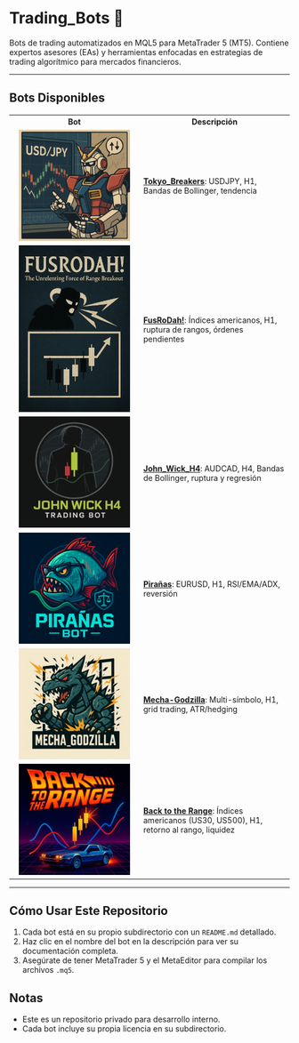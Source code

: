 # Trading_Bots 🤖

Bots de trading automatizados en MQL5 para MetaTrader 5 (MT5). Contiene expertos asesores (EAs) y herramientas enfocadas en estrategias de trading algorítmico para mercados financieros.

---

## Bots Disponibles

<table style="table-layout:fixed; width:100%;">
  <tr>
    <th style="text-align:center; width:220px; min-width:220px; max-width:220px;">Bot</th>
    <th style="text-align:center;">Descripción</th>
  </tr>
  <tr>
    <td style="text-align:center"><img src="Tokyo_Breakers/images/Tokyo_Breakers_logo.png" style="width:200px; min-width:200px; max-width:200px;"/></td>
    <td style="text-align:left"><a href="Tokyo_Breakers/README.md"><b>Tokyo_Breakers</b></a>: USDJPY, H1, Bandas de Bollinger, tendencia</td>
  </tr>
  <tr>
    <td style="text-align:center"><img src="FusRoDah!/images/FusRoDah!_logo.png" style="width:200px; min-width:200px; max-width:200px;"/></td>
    <td style="text-align:left"><a href="FusRoDah!/README.md"><b>FusRoDah!</b></a>: Índices americanos, H1, ruptura de rangos, órdenes pendientes</td>
  </tr>
  <tr>
    <td style="text-align:center"><img src="John_Wick_H4/images/John_Wick_H4_logo.png" style="width:200px; min-width:200px; max-width:200px;"/></td>
    <td style="text-align:left"><a href="John_Wick_H4/README.md"><b>John_Wick_H4</b></a>: AUDCAD, H4, Bandas de Bollinger, ruptura y regresión</td>
  </tr>
  <tr>
    <td style="text-align:center"><img src="Pirañas/images/Pirañas_logo.png" style="width:200px; min-width:200px; max-width:200px;"/></td>
    <td style="text-align:left"><a href="Pirañas/README.md"><b>Pirañas</b></a>: EURUSD, H1, RSI/EMA/ADX, reversión</td>
  </tr>
  <tr>
    <td style="text-align:center"><img src="Mecha_Godzilla/images/MECHA-GODZILLA_logo.png" style="width:200px; min-width:200px; max-width:200px;"/></td>
    <td style="text-align:left"><a href="Mecha_Godzilla/README.md"><b>Mecha-Godzilla</b></a>: Multi-símbolo, H1, grid trading, ATR/hedging</td>
  </tr>
  <tr>
    <td style="text-align:center"><img src="Back_to_the_Range/images/Back_to_the_Range_logo.png" style="width:200px; min-width:200px; max-width:200px;"/></td>
    <td style="text-align:left"><a href="Back_to_the_Range/README.md"><b>Back to the Range</b></a>: Índices americanos (US30, US500), H1, retorno al rango, liquidez</td>
  </tr>
</table>

---

## Cómo Usar Este Repositorio
1. Cada bot está en su propio subdirectorio con un `README.md` detallado.
2. Haz clic en el nombre del bot en la descripción para ver su documentación completa.
3. Asegúrate de tener MetaTrader 5 y el MetaEditor para compilar los archivos `.mq5`.

## Notas
- Este es un repositorio privado para desarrollo interno.
- Cada bot incluye su propia licencia en su subdirectorio.